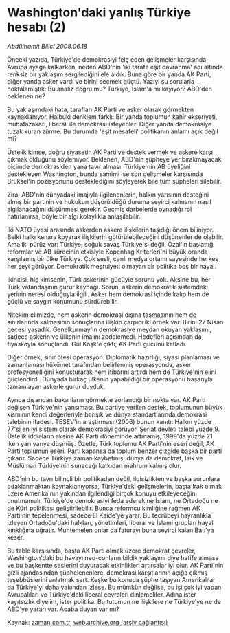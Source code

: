 # Washington'daki yanlış Türkiye hesabı (2)

*Abdülhamit Bilici 2008.06.18*

<tr><td class="metin" colspan="2" style="padding-top: 20px; padding-left: 5px; padding-right: 10px;">Önceki yazıda, Türkiye'de demokrasiyi felç eden gelişmeler karşısında Avrupa ayağa kalkarken, neden ABD'nin 'iki tarafa eşit davranma' adı altında renksiz bir yaklaşım sergilediğini ele aldık. Buna göre bir yanda AK Parti, diğer yanda asker vardı ve birini seçmek güçtü. Yazıyı şu sorularla noktalamıştık: Bu analiz doğru mu? Türkiye, İslam'a mı kayıyor? ABD'den beklenen ne?</td></tr><tr><td class="metin" colspan="2" style="padding-top: 20px; padding-left: 5px; padding-right: 10px;"><p> Bu yaklaşımdaki hata, tarafları AK Parti ve asker olarak görmekten kaynaklanıyor. Halbuki denklem farklı: Bir yanda toplumun kahir ekseriyeti, muhafazakârı, liberali ile demokrasi isteyenler. Diğer yanda demokrasiye tuzak kuran zümre. Bu durumda 'eşit mesafeli' politikanın anlamı açık değil mi? 
<p> Üstelik kimse, doğru siyasetin AK Parti'ye destek vermek ve askere karşı çıkmak olduğunu söylemiyor. Beklenen, ABD'nin şüpheye yer bırakmayacak biçimde demokrasiden yana tavır alması. Türkiye'nin AB üyeliğini destekleyen Washington, bunda samimi ise son gelişmeler karşısında Brüksel'in pozisyonunu desteklediğini söyleyerek bile tüm şüpheleri silebilir.
<p> Zira, ABD'nin dünyadaki imajıyla ilgilenenlerin, halkın yarısının desteğini almış bir partinin ve hukukun düşürüldüğü duruma seyirci kalmanın nasıl algılanacağını düşünmesi gerekir. Geçmiş darbelerde oynadığı rol hatırlanırsa, böyle bir algı kolaylıkla anlaşılabilir. 
<p> İki NATO üyesi arasında askerden askere ilişkilerin taşıdığı önem biliniyor. Belki halkı kenara koyarak ilişkilerin götürülebileceğini düşünenler de olabilir. Ama iki pürüz var: Türkiye, soğuk savaş Türkiye'si değil. Özal'ın başlattığı reformlar ve AB sürecinin etkisiyle Kopenhag Kriterleri'ni büyük oranda karşılamış bir ülke Türkiye. Çok sesli, canlı medya ortamı sayesinde herkes her şeyi görüyor. Demokratik meşruiyeti olmayan bir politika boş bir hayal. 
<p> İkincisi, hiç kimsenin, Türk askerinin gücüyle sorunu yok. Aksine bu, her Türk vatandaşının gurur kaynağı. Sorun, askerin demokratik sistemdeki yerinin neresi olduğuyla ilgili. Asker hem demokrasi içinde kalıp hem de güçlü ve saygın konumunu sürdürebilir. 
<p> Nitekim elimizde, hem askerin demokrasi dışına taşmasının hem de sınırlarında kalmasının sonuçlarına ilişkin çarpıcı iki örnek var. Birini 27 Nisan gecesi yaşadık. Genelkurmay'ın demokrasiye meydan okuyan yaklaşımı, sadece askerin ve ülkenin imajını zedelemedi. Hedefleri açısından da fiyaskoyla sonuçlandı: Gül Köşk'e çıktı; AK Parti gücünü katladı. 
<p> Diğer örnek, sınır ötesi operasyon. Diplomatik hazırlığı, siyasi planlaması ve zamanlaması hükümet tarafından belirlenmiş operasyonda, asker profesyonelliğini konuşturarak hem itibarını artırdı hem de Türkiye'nin elini güçlendirdi. Dünyada birkaç ülkenin yapabildiği bir operasyonu başarıyla tamamlayan askerle gurur duyduk. 
<p> Ayrıca dışarıdan bakanların görmekte zorlandığı bir nokta var. AK Parti değişen Türkiye'nin yansıması. Bu partiye verilen destek, toplumunun büyük kısmının kendi değerleriyle barışık ve dünya standartlarında demokrasi talebinin ifadesi. TESEV'in araştırması (2006) bunun kanıtı: Halkın yüzde 77'si en iyi sistem olarak demokrasiyi görüyor. Şeriat devleti talebi yüzde 9. Üstelik iddiaların aksine AK Parti döneminde artmamış, 1999'da yüzde 21 iken yarı yarıya düşmüş. Özetle, Türk toplumu AK Parti'nin eseri değil, AK Parti toplumun eseri. Parti kapansa da toplum benzer çizgide başka bir parti çıkarır. Sadece Türkiye zaman kaybetmiş; dünya da demokrat, laik ve Müslüman Türkiye'nin sunacağı katkıdan mahrum kalmış olur. 
<p> ABD'nin bu tavrı bilinçli bir politikadan değil, ilgisizlikten ve başka sorunlara odaklanmaktan kaynaklanıyorsa, Türkiye'deki gelişmelerin, başta Irak olmak üzere Amerika'nın yakından ilgilendiği birçok konuyu etkileyeceğini unutmamalı. Türkiye'de demokrasiyi feda ederek ne İslam, ne Ortadoğu ne de Kürt politikası geliştirilebilir. Bunca reformcu kimliğine rağmen AK Parti'nin tepelenmesi, sadece El Kaide'ye yarar. Bu tecrübeyi hayranlıkla izleyen Ortadoğu'daki halkları, yönetimleri, liberal ve İslami grupları hayal kırıklığına uğratır. Muhtemelen onlar da faturayı buna seyirci kalan Batı'ya keser. 
<p> Bu tablo karşısında, başta AK Parti olmak üzere demokrat çevreler, Washington'daki bu havayı neo-conların bildik yaklaşımı diye hafife almasa ve bu başkentte seslerini duyuracak etkinlikleri artırsalar iyi olur. AK Parti'nin gizli ajandasından şüphelenenlere, demokrasi karşıtlarının açığa çıkmış teşebbüslerini anlatmak şart. Keşke bu konuda şüphe taşıyan Amerikalılar da Türkiye'yi daha yakından izlese. Bu mümkün değilse, bu işi çok iyi yapan Avrupalıları ve Türkiye'deki liberal çevreleri dinlemeliler. Adına ister kayıtsızlık diyelim, ister politika. Bu tutumun ne ilişkilere ne Türkiye'ye ne de ABD'ye yararı var. Acaba duyan var mı?<br/></p></p></p></p></p></p></p></p></p></p></td></tr>

Kaynak: [zaman.com.tr](http://zaman.com.tr/yazar.do?yazino=703651), [web.archive.org (arşiv bağlantısı)](http://web.archive.org/web/20080828173103/http://www.zaman.com.tr:80/yazar.do?yazino=703651)

